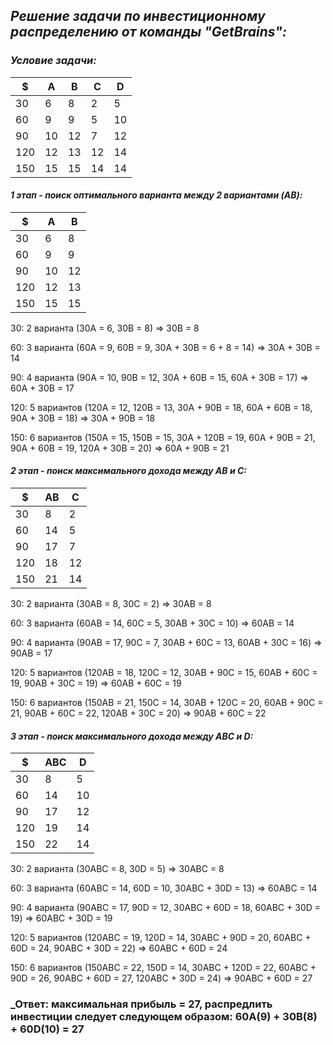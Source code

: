 ## **_Решение задачи по инвестиционному распределению от команды  "GetBrains":_**

### _Условие задачи:_

| $   | A   | B   | С   | D   |
|-----|-----|-----|-----|-----|
| 30  | 6   | 8   | 2   | 5   |
| 60  | 9   | 9   | 5   | 10  |
| 90  | 10  | 12  | 7   | 12  |
| 120 | 12  | 13  | 12  | 14  |
| 150 | 15  | 15  | 14  | 14  |

#### _1 этап - поиск оптимального варианта между 2 вариантами (AB):_
| $   | A   | B    | 
|-----|-----|------|
| 30  | 6   | 8    | 
| 60  | 9   | 9    |
| 90  | 10  | 12   |
| 120 | 12  | 13   | 
| 150 | 15  | 15   |

30: 2 варианта (30А = 6, 30В = 8) => 30B = 8

60: 3 варианта (60А = 9, 60В = 9, 30А + 30В = 6 + 8 = 14) => 30А + 30В = 14

90: 4 варианта (90А = 10, 90В = 12, 30А + 60В = 15, 60А + 30В = 17) => 60А + 30В = 17

120: 5 вариантов (120А = 12, 120В = 13, 30А + 90B = 18, 60А + 60В = 18, 90А + 30В = 18) => 30А + 90B = 18 

150: 6 вариантов (150А = 15, 150В = 15, 30А + 120В = 19, 60А + 90В = 21, 90А + 60В = 19, 120А + 30В = 20) => 60А + 90В = 21

#### _2 этап - поиск максимального дохода между АВ и С:_

| $   | AB | C  | 
|-----|----|----|
| 30  | 8  | 2  |
| 60  | 14 | 5  |
| 90  | 17 | 7  |
| 120 | 18 | 12 |
| 150 | 21 | 14 |

30: 2 варианта (30АB = 8, 30C = 2) => 30АB = 8

60: 3 варианта (60АB = 14, 60C = 5, 30АB + 30C = 10) => 60АB = 14

90: 4 варианта (90АB = 17, 90C = 7, 30АB + 60C = 13, 60АB + 30C = 16) => 90AB = 17

120: 5 вариантов (120АB = 18, 120C = 12, 30АB + 90C = 15, 60АB + 60C = 19, 90АB + 30C = 19) => 60АB + 60C = 19

150: 6 вариантов (150АB = 21, 150C = 14, 30АB + 120C = 20, 60АB + 90C = 21, 90АB + 60C = 22, 120АB + 30C = 20) => 90АB + 60C = 22

#### _3 этап - поиск максимального дохода между АВC и D:_
| $   | АВС | D  |
|-----|-----|----|
| 30  | 8   | 5  |
| 60  | 14  | 10 |
| 90  | 17  | 12 |
| 120 | 19  | 14 |
| 150 | 22  | 14 |

30: 2 варианта (30АBC = 8, 30D = 5) => 30АBC = 8

60: 3 варианта (60АBC = 14, 60D = 10, 30АBC + 30D = 13) => 60АBC = 14

90: 4 варианта (90АBC = 17, 90D = 12, 30АBC + 60D = 18, 60АBC + 30D = 19) => 60АBC + 30D = 19

120: 5 вариантов (120АBC = 19, 120D = 14, 30АBC + 90D = 20, 60АBC + 60D = 24, 90АBC + 30D = 22) => 60АBC + 60D = 24

150: 6 вариантов (150АBC = 22, 150D = 14, 30АBC + 120D = 22, 60АBC + 90D = 26, 90АBC + 60D = 27, 120АBC + 30D = 24) => 90АBC + 60D = 27

### _Ответ: максимальная прибыль = 27, распредлить инвестиции следует следующем образом: 60А(9) + 30В(8) + 60D(10) = 27
